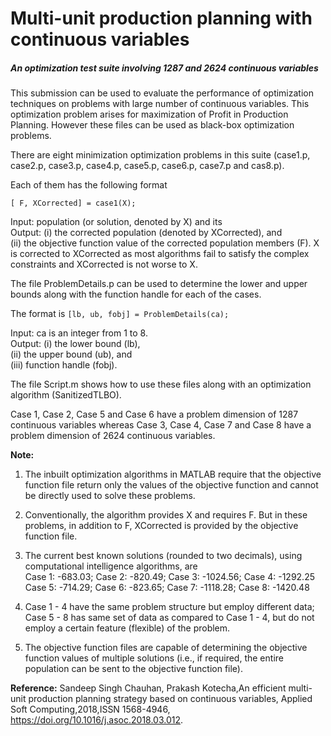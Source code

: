# Multi-unit production planning with continuous variables
##### An optimization test suite involving 1287 and 2624 continuous variables

This submission can be used to evaluate the performance of optimization techniques on problems with large number of continuous variables. This optimization problem arises for maximization of Profit in Production Planning. However these files can be used as black-box optimization problems.

There are eight minimization optimization problems in this suite (case1.p, case2.p, case3.p, case4.p, case5.p, case6.p, case7.p and cas8.p).

Each of them has the following format
```
[ F, XCorrected] = case1(X);
```
Input: 
	population (or solution, denoted by X) and its <br />
Output: 
	(i) the corrected population (denoted by XCorrected), and <br />
	(ii) the objective function value of the corrected population members (F). X is corrected to XCorrected as most algorithms fail to satisfy the complex constraints and XCorrected is not worse to X.

The file ProblemDetails.p can be used to determine the lower and upper bounds along with the function handle for each of the cases.

The format is `[lb, ub, fobj] = ProblemDetails(ca);`

Input: 
	ca is an integer from 1 to 8.<br />
Output: 
	(i) the lower bound (lb), <br />
	(ii) the upper bound (ub), and <br />
	(iii) function handle (fobj).

The file Script.m shows how to use these files along with an optimization algorithm (SanitizedTLBO).

Case 1, Case 2, Case 5 and Case 6 have a problem dimension of 1287 continuous variables whereas 
Case 3, Case 4, Case 7 and Case 8 have a problem dimension of 2624 continuous variables.

**Note:** <br />
  1. The inbuilt optimization algorithms in MATLAB require that the objective function file return only the values of the objective function and cannot be directly used to solve these problems.

  2. Conventionally, the algorithm provides X and requires F. But in these problems, in addition to F, XCorrected is provided by the objective function file.

  3. The current best known solutions (rounded to two decimals), using computational intelligence algorithms, are<br />
  Case 1: -683.03; Case 2: -820.49; Case 3: -1024.56; Case 4: -1292.25 <br />
  Case 5: -714.29; Case 6: -823.65; Case 7: -1118.28; Case 8: -1420.48 
  4. Case 1 - 4 have the same problem structure but employ different data; Case 5 - 8 has same set of data as compared to Case 1 - 4, but do not employ a certain feature (flexible) of the problem.<br />
  5. The objective function files are capable of determining the objective function values of multiple solutions (i.e., if required, the entire population can be sent to the objective function file).

**Reference:** Sandeep Singh Chauhan, Prakash Kotecha,An efficient multi-unit production planning strategy based on continuous variables, Applied Soft Computing,2018,ISSN 1568-4946, 
https://doi.org/10.1016/j.asoc.2018.03.012.